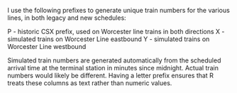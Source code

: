 I use the following prefixes to generate unique train numbers
for the various lines, in both legacy and new schedules:

P - historic CSX prefix, used on Worcester line trains in both directions
X - simulated trains on Worcester Line eastbound
Y - simulated trains on Worcester Line westbound

Simulated train numbers are generated automatically from the scheduled
arrival time at the terminal station in minutes since midnight.  Actual
train numbers would likely be different.  Having a letter prefix ensures
that R treats these columns as text rather than numeric values.
